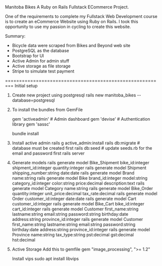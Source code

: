Manitoba Bikes
A Ruby on Rails Fullstack ECommerce Project.

One of the requirements to complete my Fullstack Web Development course is to create an eCommerce Website using Ruby on Rails. I took this opportunity to use my passion in cycling to create this website.

Summary:

- Bicycle data were scraped from Bikes and Beyond web site
- PostgreSQL as the database
- Bootstrap for UI
- Active Admin for admin stuff
- Active storage as file storage
- Stripe to simulate test payment

=========================================================
Initial setup


1.  Create new project using postgresql
    rails new manitoba_bikes --database=postgresql

2.  To install the bundles from GemFile

    gem 'activeadmin' # Admin dashboard
    gem 'devise' # Authentication library
    gem 'sassc'

    bundle install

3.  Install active admin
    rails g active_admin:install
    rails db:migrate # database must be created first
    rails db:seed # update seeds.rb for the email and password first
    rails server

4.  Generate models
    rails generate model Bike_Shipment bike_id:integer shipment_id:integer quantity:integer
    rails generate model Shipment shipping_number:string date:date
    rails generate model Brand name:string
    rails generate model Bike brand_id:integer model:string category_id:integer color:string price:decimal description:text
    rails generate model Category name:string
    rails generate model Bike_Order quantity:integer unit_price:decimal tax_rate:decimal
    rails generate model Order customer_id:integer date:date
    rails generate model Cart customer_id:integer
    rails generate model Bike_Cart bike_id:integer cart_id:integer
    rails generate model Customer first_name:string lastname:string email:string password:string birthday:date address:string province_id:integer
    rails generate model Customer first_name:string lastname:string email:string password:string birthday:date address:string province_id:integer
    rails generate model Province name:string tax_type:string pst:decimal gst:decimal hst:decimal

5.  Active Storage
    Add this to gemfile
    gem "image_processing", ">= 1.2"

    Install vips
    sudo apt install libvips
